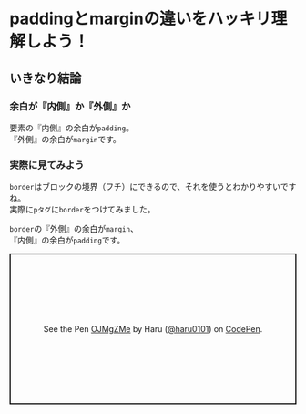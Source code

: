 # paddingとmarginの違いをハッキリ理解しよう！  

## いきなり結論  
### 余白が『内側』か『外側』か  
要素の『内側』の余白が`padding`。  
『外側』の余白が`margin`です。  

### 実際に見てみよう  
`border`はブロックの境界（フチ）にできるので、それを使うとわかりやすいですね。  
実際に`pタグ`に`border`をつけてみました。  

`border`の『外側』の余白が`margin`、  
『内側』の余白が`padding`です。  

<p class="codepen" data-height="265" data-theme-id="light" data-default-tab="css,result" data-user="haru0101" data-slug-hash="OJMgZMe" style="height: 265px; box-sizing: border-box; display: flex; align-items: center; justify-content: center; border: 2px solid; margin: 1em 0; padding: 1em;" data-pen-title="OJMgZMe">
  <span>See the Pen <a href="https://codepen.io/haru0101/pen/OJMgZMe">
  OJMgZMe</a> by Haru (<a href="https://codepen.io/haru0101">@haru0101</a>)
  on <a href="https://codepen.io">CodePen</a>.</span>
</p>
<script async src="https://static.codepen.io/assets/embed/ei.js"></script>